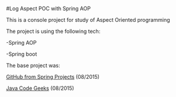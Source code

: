 
#Log Aspect POC with Spring AOP

This is a console project for study of Aspect Oriented programming

The project is using the following tech:

-Spring AOP

-Spring boot


The base project was:

[GitHub from Spring Projects](https://github.com/spring-projects/spring-boot/tree/master/spring-boot-samples ) (08/2015)

[Java Code Geeks](http://www.javacodegeeks.com/2014/02/applying-aspect-oriented-programming.html ) (08/2015)
